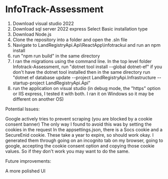 # InfoTrack-Assessment

1) Download visual studio 2022
2) Download sql server 2022 express
    Select Basic installation type 
3) Download Node.js 
4) Clone the repository into a folder and open the .sln file 
5) Navigate to LandRegistryApi.Api\ReactApp\infotrackui and run an npm install 
6) run "npm run build" in the same directory
7) I ran the migrations using the command line. 
    In the top level folder Infotrack-Assessment, run "dotnet tool install --global dotnet-ef" if you don't have the dotnet tool installed 
    then in the same directory run "dotnet ef database update --project LandRegistryApi.Infrastructure --startup-project LandRegistryApi.Api"
8) run the application on visual studio (in debug mode, the "https" option or IIS express, I tested it with both. I ran it on Windows so it may be different on another OS)


Potential Issues:

Google actively tries to prevent scraping (you are blocked by a cookie consent banner)
The only way I found to avoid this was by setting the cookies in the request
In the appsettings.json, there is a Socs cookie and a SecureEnid cookie. These take a year to expire, so should work okay. I generated them through going on an incognito tab on my browser, going to google, accepting the cookie consent option and copying those cookie values. So if they don't work you may want to do the same.


Future improvements:

A more polished UI 